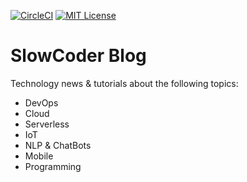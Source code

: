 [![CircleCI](https://circleci.com/gh/slow-coder/slowcoder.com.svg?style=svg)](https://circleci.com/gh/slow-coder/slowcoder.com) [![MIT License](http://img.shields.io/badge/license-MIT-blue.svg?style=flat)](LICENSE)

# SlowCoder Blog

Technology news & tutorials about the following topics:

* DevOps
* Cloud
* Serverless
* IoT
* NLP & ChatBots
* Mobile
* Programming
